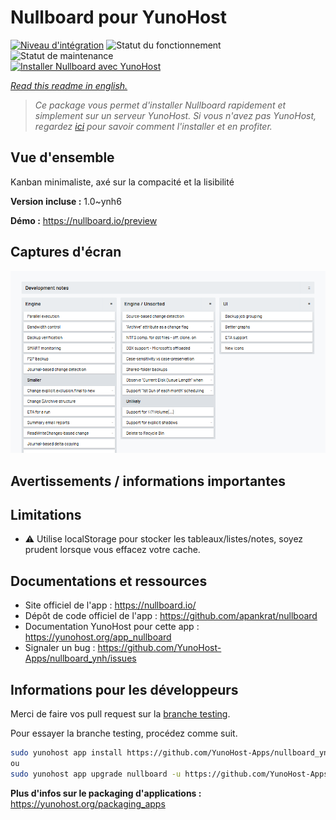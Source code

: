 <!--
N.B.: This README was automatically generated by https://github.com/YunoHost/apps/tree/master/tools/README-generator
It shall NOT be edited by hand.
-->

# Nullboard pour YunoHost

[![Niveau d'intégration](https://dash.yunohost.org/integration/nullboard.svg)](https://dash.yunohost.org/appci/app/nullboard) ![Statut du fonctionnement](https://ci-apps.yunohost.org/ci/badges/nullboard.status.svg) ![Statut de maintenance](https://ci-apps.yunohost.org/ci/badges/nullboard.maintain.svg)  
[![Installer Nullboard avec YunoHost](https://install-app.yunohost.org/install-with-yunohost.svg)](https://install-app.yunohost.org/?app=nullboard)

*[Read this readme in english.](./README.md)*

> *Ce package vous permet d'installer Nullboard rapidement et simplement sur un serveur YunoHost.
Si vous n'avez pas YunoHost, regardez [ici](https://yunohost.org/#/install) pour savoir comment l'installer et en profiter.*

## Vue d'ensemble

Kanban minimaliste, axé sur la compacité et la lisibilité

**Version incluse :** 1.0~ynh6

**Démo :** https://nullboard.io/preview

## Captures d'écran

![Capture d'écran de Nullboard](./doc/screenshots/screenshot.png)

## Avertissements / informations importantes

## Limitations

* :warning: Utilise localStorage pour stocker les tableaux/listes/notes, soyez prudent lorsque vous effacez votre cache.

## Documentations et ressources

* Site officiel de l'app : <https://nullboard.io/>
* Dépôt de code officiel de l'app : <https://github.com/apankrat/nullboard>
* Documentation YunoHost pour cette app : <https://yunohost.org/app_nullboard>
* Signaler un bug : <https://github.com/YunoHost-Apps/nullboard_ynh/issues>

## Informations pour les développeurs

Merci de faire vos pull request sur la [branche testing](https://github.com/YunoHost-Apps/nullboard_ynh/tree/testing).

Pour essayer la branche testing, procédez comme suit.

``` bash
sudo yunohost app install https://github.com/YunoHost-Apps/nullboard_ynh/tree/testing --debug
ou
sudo yunohost app upgrade nullboard -u https://github.com/YunoHost-Apps/nullboard_ynh/tree/testing --debug
```

**Plus d'infos sur le packaging d'applications :** <https://yunohost.org/packaging_apps>

